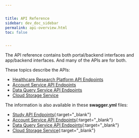 ```yaml
---


title: API Reference
sidebar: dev_doc_sidebar
permalink: api-overview.html
toc: false


---
```




The API reference contains both portal/backend interfaces and app/backend interfaces. And many of the APIs are for both.

These topics describe the APIs:

- [Healthcare Research Platform API Endpoints](platform-api-endpoints.md)
- [Account Service API Endpoints](account-service-api-endpoints.md)
- [Data Query Service API Endpoints](data-query-service-api-endpoints.md)
- [Cloud Storage Service](cloud-storage-service-endpoints.md)

The information is also available in these **swagger.yml** files:
- [Study API Endpoints](https://github.com/S-HealthStack/backend-system/blob/main/platform/swagger.yml){:target="_blank"}
- [Account Service API Endpoints](https://github.com/S-HealthStack/backend-system/blob/main/account-service/swagger.yml){:target="_blank"}
- [Data Query Service API Endpoints](http://github.com/S-HealthStack/backend-system/tree/main/data-query-service/swagger.yml){:target="_blank"}
- [Cloud Storage Service](https://github.com/S-HealthStack/backend-system/blob/main/cloud-storage-service/swagger.yml){:target="_blank"}